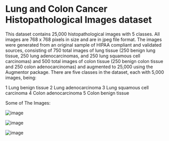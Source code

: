 # Lung and Colon Cancer Histopathological Images dataset

This dataset contains 25,000 histopathological images with 5 classes. All images are 768 x 768 pixels in size and are in jpeg file format.
The images were generated from an original sample of HIPAA compliant and validated sources, consisting of 750 total images of lung tissue (250 benign lung tissue, 250 lung adenocarcinomas, and 250 lung squamous cell carcinomas) and 500 total images of colon tissue (250 benign colon tissue and 250 colon adenocarcinomas) and augmented to 25,000 using the Augmentor package.
There are five classes in the dataset, each with 5,000 images, being:

1 Lung benign tissue
2 Lung adenocarcinoma
3 Lung squamous cell carcinoma
4 Colon adenocarcinoma
5 Colon benign tissue

Some of The Images:




![image](https://user-images.githubusercontent.com/31736193/129172067-609d5826-7bf2-4f9b-a8eb-549ce0977136.png)





![image](https://user-images.githubusercontent.com/31736193/129172125-24f70f8c-01ec-4527-aa0f-ed25c7076dec.png)






![image](https://user-images.githubusercontent.com/31736193/129172593-d2116473-8742-400c-bd9f-40fe92445cfc.png)











